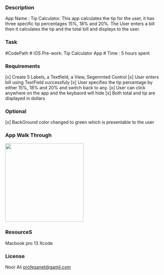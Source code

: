### Description 
App Name : Tip Calculator. 
This app calculates the tip for the user, it has three specific tip percentages 15%, 18% and 20%. The User enters a bill then it calculates the tip and the total bill and displays to the user. 

### Task 
#CodePath # iOS Pre-work: Tip Calculator App #
Time : 5 hours spent 

### Requirements 
 [x] Create 5 Labels, a Textfield, a View, Segemnted Control 
 [x] User  enters bill using TextField successfuly 
 [x] User specifies the tip percentage by either 15%, 18% and 20% and switch back to any. 
 [x] User can click anywhere on the app and the keybaord will hide 
 [x] Both total and tip are displayed in dollars 
 
 ### Optional # 
 [x] BackGround color changed to green which is presentable to the user 
 
 ### App Walk Through 
 <img src = "http://g.recordit.co/FrlqL5PTwk.gif" width = 250><br>
 
 ### ResourceS 
 Macbook pro 13 
 Xcode 
 
### License 
 Noor Ali profesanet@gamil.com 




